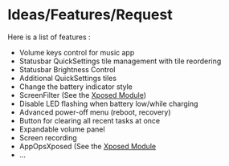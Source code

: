 Ideas/Features/Request
======================

Here is a list of features :
- Volume keys control for music app
- Statusbar QuickSettings tile management with tile reordering
- Statusbar Brightness Control
- Additional QuickSettings tiles
- Change the battery indicator style
- ScreenFilter (See the [Xposed Module](http://repo.xposed.info/module/de.robv.android.xposed.installer))
- Disable LED flashing when battery low/while charging
- Advanced power-off menu (reboot, recovery)
- Button for clearing all recent tasks at once
- Expandable volume panel
- Screen recording
- AppOpsXposed (See the [Xposed Module](http://repo.xposed.info/module/at.jclehner.appopsxposed)
- ...
